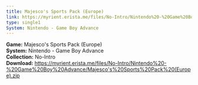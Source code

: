 ```yaml
---
title: Majesco's Sports Pack (Europe)
link: https://myrient.erista.me/files/No-Intro/Nintendo%20-%20Game%20Boy%20Advance/Majesco's%20Sports%20Pack%20(Europe).zip
type: single1
System: Nintendo - Game Boy Advance
---
```

<b>Game:</b> Majesco's Sports Pack (Europe)<br>
<b>System:</b> Nintendo - Game Boy Advance<br>
<b>Collection:</b> No-Intro<br>
<b>Download:</b> https://myrient.erista.me/files/No-Intro/Nintendo%20-%20Game%20Boy%20Advance/Majesco's%20Sports%20Pack%20(Europe).zip